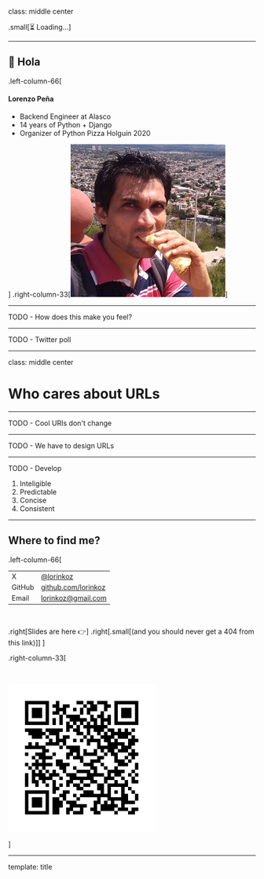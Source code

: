 class: middle center

.small[⏳ Loading...]

---

## 👋 Hola

.left-column-66[

#### Lorenzo Peña

- Backend Engineer at Alasco
- 14 years of Python + Django
- Organizer of Python Pizza Holguín 2020

]
.right-column-33[![Myself](images/lorinkoz.jpg)]

---

TODO - How does this make you feel?

---

TODO - Twitter poll

---

class: middle center

# Who cares about URLs

---

TODO - Cool URIs don't change

---

TODO - We have to design URLs

---

TODO - Develop

1. Inteligible
2. Predictable
3. Concise
4. Consistent

---

## Where to find me?

.left-column-66[

|        |                                                    |
| ------ | -------------------------------------------------- |
| X      | [@lorinkoz](https://x.com/lorinkoz)                |
| GitHub | [github.com/lorinkoz](https://github.com/lorinkoz) |
| Email  | [lorinkoz@gmail.com](mailto:lorinkoz@gmail.com)    |

<br/>

.right[Slides are here 👉]
.right[.small[(and you should never get a 404 from this link)]]
]

.right-column-33[

<br/>

![Slides QR Code](images/slides-qr.png)

]

---

template: title
